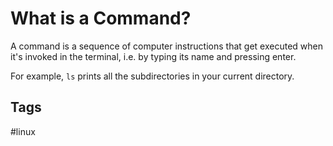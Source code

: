 # What is a Command?

A command is a sequence of computer instructions that get executed when it's invoked in the terminal, i.e. by typing its name and pressing enter.  

For example, `ls` prints all the subdirectories in your current directory.  

## Tags
#linux
